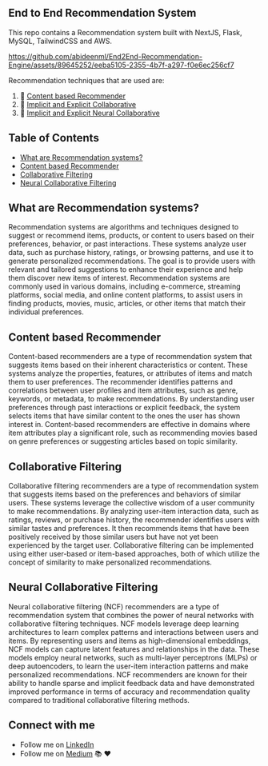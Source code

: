 ## End to End Recommendation System
This repo contains a Recommendation system built with NextJS, Flask, MySQL, TailwindCSS and AWS. 




https://github.com/abideenml/End2End-Recommendation-Engine/assets/89645252/eeba5105-2355-4b7f-a297-f0e6ec256cf7




Recommendation techniques that are used are:

1) :link: [Content based Recommender](https://www.researchgate.net/publication/236895069_Content-Based_Recommendation_Systems) <br/>
2) :link: [Implicit and Explicit Collaborative](https://www.researchgate.net/publication/200121027_Collaborative_Filtering_Recommender_Systems) <br/>
3) :link: [Implicit and Explicit Neural Collaborative](https://arxiv.org/abs/1708.05031) <br/> 

## Table of Contents
  * [What are Recommendation systems?](#what-are-recommendation-system)
  * [Content based Recommender](#content-based)
  * [Collaborative Filtering](#collaborative)
  * [Neural Collaborative Filtering](#neural-collaborative)

## What are Recommendation systems?
Recommendation systems are algorithms and techniques designed to suggest or recommend items, products, or content to users based on their preferences, behavior, or past interactions. These systems analyze user data, such as purchase history, ratings, or browsing patterns, and use it to generate personalized recommendations. The goal is to provide users with relevant and tailored suggestions to enhance their experience and help them discover new items of interest. Recommendation systems are commonly used in various domains, including e-commerce, streaming platforms, social media, and online content platforms, to assist users in finding products, movies, music, articles, or other items that match their individual preferences.

## Content based Recommender
Content-based recommenders are a type of recommendation system that suggests items based on their inherent characteristics or content. These systems analyze the properties, features, or attributes of items and match them to user preferences. The recommender identifies patterns and correlations between user profiles and item attributes, such as genre, keywords, or metadata, to make recommendations. By understanding user preferences through past interactions or explicit feedback, the system selects items that have similar content to the ones the user has shown interest in. Content-based recommenders are effective in domains where item attributes play a significant role, such as recommending movies based on genre preferences or suggesting articles based on topic similarity.

## Collaborative Filtering
Collaborative filtering recommenders are a type of recommendation system that suggests items based on the preferences and behaviors of similar users. These systems leverage the collective wisdom of a user community to make recommendations. By analyzing user-item interaction data, such as ratings, reviews, or purchase history, the recommender identifies users with similar tastes and preferences. It then recommends items that have been positively received by those similar users but have not yet been experienced by the target user. Collaborative filtering can be implemented using either user-based or item-based approaches, both of which utilize the concept of similarity to make personalized recommendations.

## Neural Collaborative Filtering
Neural collaborative filtering (NCF) recommenders are a type of recommendation system that combines the power of neural networks with collaborative filtering techniques. NCF models leverage deep learning architectures to learn complex patterns and interactions between users and items. By representing users and items as high-dimensional embeddings, NCF models can capture latent features and relationships in the data. These models employ neural networks, such as multi-layer perceptrons (MLPs) or deep autoencoders, to learn the user-item interaction patterns and make personalized recommendations. NCF recommenders are known for their ability to handle sparse and implicit feedback data and have demonstrated improved performance in terms of accuracy and recommendation quality compared to traditional collaborative filtering methods.
## Connect with me

* Follow me on [LinkedIn](https://www.linkedin.com/in/zaiinulabideen/)
* Follow me on [Medium](https://medium.com/@zaiinn440) :books: :heart:

